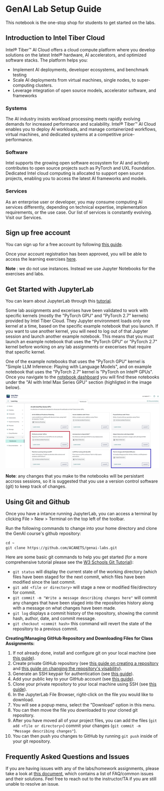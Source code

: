 # GenAI Lab Setup Guide

This notebook is the one-stop shop for students to get started on the labs.

## Introduction to Intel Tiber Cloud

Intel® Tiber™ AI Cloud offers a cloud compute platform where you develop solutions on the latest Intel® hardware, AI accelerators, and optimized software stacks. The platform helps you:

* Implement AI deployments, developer ecosystems, and benchmark testing
* Scale AI deployments from virtual machines, single nodes, to super-computing clusters.
* Leverage integration of open source models, accelerator software, and frameworks

### Systems

The AI industry insists workload processing meets rapidly evolving demands for increased performance and scalability. Intel® Tiber™ AI Cloud enables you to deploy AI workloads, and manage containerized workflows, virtual machines, and dedicated systems at a competitive price-performance.

### Software

Intel supports the growing open software ecosystem for AI and actively contributes to open source projects such as PyTorch and UXL Foundation. Dedicated Intel cloud computing is allocated to support open source projects, enabling you to access the latest AI frameworks and models.

### Services

As an enterprise user or developer, you may consume computing AI services differently, depending on technical expertise, implementation requirements, or the use case. Our list of services is constantly evolving. Visit our Services.

## Sign up free account

You can sign up for a free account by following [this guide](https://console.cloud.intel.com/docs/guides/get_started.html).

Once your account registration has been approved, you will be able to access the learning exercises [here](https://console.cloud.intel.com/learning/notebooks).

**Note** : we do not use instances. Instead we use Jupyter Notebooks for the exercises and labs.

## Get Started with JupyterLab

You can learn about JupyterLab through this [tutorial](https://console.cloud.intel.com/docs/tutorials/jupyter_learning.html).

Some lab assignments and excerises have been validated to work with specific kernels (mostly the "PyTorch GPU" and "PyTorch 2.7" kernels) provided by Intel Tiber Cloud. They Jupyter environment loads only one kernel at a time, based on the specific example notebook that you launch. If you want to use another kernel, you will need to log out of that Jupyter session and launch another example notebook. This means that you must launch an example notebook that uses the "PyTorch GPU" or "PyTorch 2.7" kernel before working on any lab assignments or execerises that require that specific kernel.

One of the example notebooks that uses the "PyTorch GPU" kernel is "Simple LLM Inference: Playing with Language Models", and on example notebook that uses the "PyTorch 2.7" kernel is "PyTorch on Intel® GPUs". Once you navigate to the [notebook dashboard](https://console.cloud.intel.com/learning/notebooks) you will find these notebooks under the "AI with Intel Max Series GPU" section (highligted in the image below).

![Intel Tiber Cloud Notebooks](./imgs/tiber-notebook-dashboard.png)

**Note**: any changes that you make to the notebooks will be persistant accross sessions, so it is suggested that you use a version control software (git) to keep track of changes.

## Using Git and Github

Once you have a intance running JupyterLab, you can access a terminal by clicking File > New > Terminal on the top left of the toolbar.

Run the following commands to change into your home directory and clone the GenAI course's github repository:
```
cd ~
git clone https://github.com/ACANETS/genai-labs.git
```

Here are some basic git commands to help you get started (for a more comprehensive tutorial please see the [W3 Schools Git Tutorial](https://www.w3schools.com/git/default.asp)):
  * `git status` will display the current state of the working directory (which files have been staged for the next commit, which files have been modified since the last commit.
  * `git add <file or directory>` will stage a new or modified file/directory for commit.
  * `git commit -m "Write a message describing changes here"` will commit any changes that have been staged into the repositories history along with a message on what changes have been made.
  * `git log` displays a commit history of the repository, showing the commit hash, author, date, and commit message.
  * `git checkout <commit hash>` this command will revert the state of the repository to a previous commit.

**Creating/Managing GitHub Repository and Downloading Files for Class Assignments:**
  1. If not already done, install and configure git on your local machine (see [this guide](https://docs.github.com/en/get-started/getting-started-with-git/set-up-git#setting-up-git)).
  2. Create private GitHub repository (see [this guide on creating a repository](https://docs.github.com/en/repositories/creating-and-managing-repositories/creating-a-new-repository) and [this guide on changing the repository's visability](https://docs.github.com/en/repositories/managing-your-repositorys-settings-and-features/managing-repository-settings/setting-repository-visibility#changing-a-repositorys-visibility)).
  3. Generate an SSH keypair for authentication (see [this guide](https://docs.github.com/en/authentication/connecting-to-github-with-ssh/generating-a-new-ssh-key-and-adding-it-to-the-ssh-agent)).
  4. Add your public key to your GitHub account (see [this guide](https://docs.github.com/en/authentication/connecting-to-github-with-ssh/adding-a-new-ssh-key-to-your-github-account)).
  5. Clone your private repository to your local machine using SSH (see [this guide](https://docs.github.com/en/repositories/creating-and-managing-repositories/cloning-a-repository#cloning-a-repository)).
  6. In the JupyterLab File Browser, right-click on the file you would like to download.
  7. You will see a popup menu, select the "Download" option in this menu.
  8. You can then move the file you downloaded to your cloned git repository.
  9. After you have moved all of your project files, you can add the files (`git add <file or directory>`) commit your changes (`git commit -m "Message describing changes"`).
  10. You can then push you changes to GitHub by running `git push` inside of your git repository.

## Frequently Asked Questions and Issues

If you are having issues with any of the labs/homework assignments, please take a look at [this document](faq.md), which contains a list of FAQ/common issues and their solutions. Feel free to reach out to the instructor/TA if you are still unable to resolve an issue.
